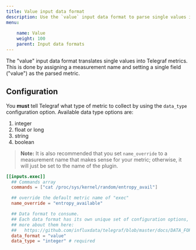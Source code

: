 ```yaml
---
title: Value input data format
description: Use the `value` input data format to parse single values into Telegraf metrics.
menu:
  
    name: Value
    weight: 100
    parent: Input data formats
---
```



The "value" input data format translates single values into Telegraf metrics. This
is done by assigning a measurement name and setting a single field ("value")
as the parsed metric.

## Configuration

You **must** tell Telegraf what type of metric to collect by using the
`data_type` configuration option. Available data type options are:

1. integer
2. float or long
3. string
4. boolean

> **Note:** It is also recommended that you set `name_override` to a measurement
name that makes sense for your metric; otherwise, it will just be set to the
name of the plugin.

```toml
[[inputs.exec]]
  ## Commands array
  commands = ["cat /proc/sys/kernel/random/entropy_avail"]

  ## override the default metric name of "exec"
  name_override = "entropy_available"

  ## Data format to consume.
  ## Each data format has its own unique set of configuration options, read
  ## more about them here:
  ##   https://github.com/influxdata/telegraf/blob/master/docs/DATA_FORMATS_INPUT.md
  data_format = "value"
  data_type = "integer" # required
```
